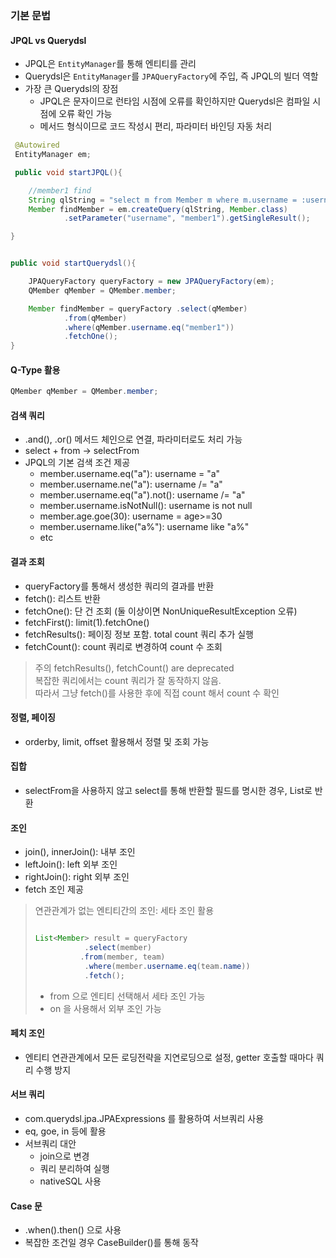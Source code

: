 ### 기본 문법

#### JPQL vs Querydsl


- JPQL은 `EntityManager`를 통해 엔티티를 관리
- Querydsl은 `EntityManager`를 `JPAQueryFactory`에 주입, 즉 JPQL의 빌더 역할
- 가장 큰 Querydsl의 장점
    - JPQL은 문자이므로 런타임 시점에 오류를 확인하지만 Querydsl은 컴파일 시점에 오류 확인 가능
    - 메서드 형식이므로 코드 작성시 편리, 파라미터 바인딩 자동 처리


```java
 @Autowired
 EntityManager em;

 public void startJPQL(){

    //member1 find
    String qlString = "select m from Member m where m.username = :username";
    Member findMember = em.createQuery(qlString, Member.class)
            .setParameter("username", "member1").getSingleResult();

}


public void startQuerydsl(){

    JPAQueryFactory queryFactory = new JPAQueryFactory(em); 
	QMember qMember = QMember.member;

    Member findMember = queryFactory .select(qMember)
            .from(qMember)
            .where(qMember.username.eq("member1"))
            .fetchOne(); 
}
```

#### Q-Type 활용

```java
QMember qMember = QMember.member;

```
#### 검색 쿼리
- .and(), .or() 메서드 체인으로 연결, 파라미터로도 처리 가능
- select + from -> selectFrom
- JPQL의 기본 검색 조건 제공
    - member.username.eq("a"): username = "a"
    - member.username.ne("a"): username /= "a"
    - member.username.eq("a").not(): username /= "a"
    - member.username.isNotNull(): username is not null
    - member.age.goe(30): username = age>=30
    - member.username.like("a%"): username like "a%"
    - etc

#### 결과 조회
- queryFactory를 통해서 생성한 쿼리의 결과를 반환
- fetch(): 리스트 반환
- fetchOne(): 단 건 조회 (둘 이상이면 NonUniqueResultException 오류)
- fetchFirst(): limit(1).fetchOne()
- fetchResults(): 페이징 정보 포함. total count 쿼리 추가 실행
- fetchCount(): count 쿼리로 변경하여 count 수 조회

> 주의
> fetchResults(), fetchCount() are deprecated<br>
> 복잡한 쿼리에서는 count 쿼리가 잘 동작하지 않음.<br>
> 따라서 그냥 fetch()를 사용한 후에 직접 count 해서 count 수 확인

#### 정렬, 페이징
- orderby, limit, offset 활용해서 정렬 및 조회 가능

#### 집합
- selectFrom을 사용하지 않고 select를 통해 반환할 필드를 명시한 경우, List<Tuple>로 반환

#### 조인
- join(), innerJoin(): 내부 조인
- leftJoin(): left 외부 조인
- rightJoin(): right 외부 조인
- fetch 조인 제공


> 연관관계가 없는 엔티티간의 조인: 세타 조인 활용
>
>```java
>
>List<Member> result = queryFactory
>            .select(member)
>           .from(member, team)
>            .where(member.username.eq(team.name))
>            .fetch();
>
>```
> - from 으로 엔티티 선택해서 세타 조인 가능
> - on 을 사용해서 외부 조인 가능

#### 페치 조인

- 엔티티 연관관계에서 모든 로딩전략을 지연로딩으로 설정, getter 호출할 때마다 쿼리 수행 방지

#### 서브 쿼리

- com.querydsl.jpa.JPAExpressions 를 활용하여 서브쿼리 사용
- eq, goe, in 등에 활용
- 서브쿼리 대안
    - join으로 변경
    - 쿼리 분리하여 실행
    - nativeSQL 사용

#### Case 문
- .when().then() 으로 사용
- 복잡한 조건일 경우 CaseBuilder()를 통해 동작

